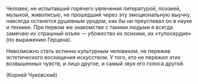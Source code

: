 Человек, не испытавший горячего увлечения литературой, поэзией, музыкой, живописью, не прошедший через эту эмоциональную выучку, навсегда останется душевным уродом, как бы ни преуспевал он в науке и технике. При первом же знакомстве с такими людьми я всегда замечаю их страшный изъян — убожество их психики, их «тупосердие» (по выражению Герцена).

Невозможно стать истинно культурным человеком, не пережив эстетического восхищения искусством. У того, кто не пережил этих возвышенных чувств, и лицо другое, и самый звук его голоса другой.

(Корней Чуковский)